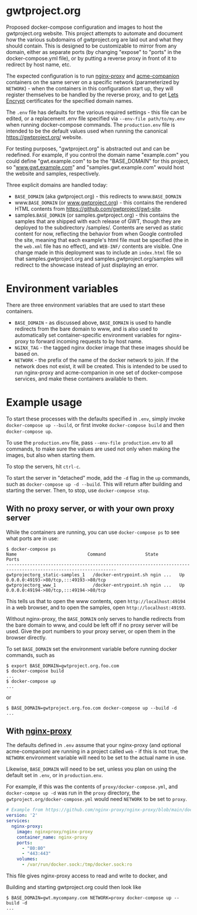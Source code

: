 # gwtproject.org

Proposed docker-compose configuration and images to host the gwtproject.org website. This project
attempts to automate and document how the various subdomains of gwtproject.org are laid out and
what they should contain. This is designed to be customizable to mirror from any domain, either as
separate ports (by changing "expose" to "ports" in the docker-compose.yml file), or by putting a
reverse proxy in front of it to redirect by host name, etc.

The expected configuration is to run [nginx-proxy](https://github.com/nginx-proxy/nginx-proxy) and
[acme-companion](https://github.com/nginx-proxy/acme-companion) containers on the same server on
a specific network (parameterized by `NETWORK`) - when the containers in this configuration start up,
they will register themselves to be handled by the reverse proxy, and to get [Lets Encrypt](https://letsencrypt.org/)
certificates for the specified domain names.

The `.env` file has defaults for the various required settings - this file can be edited, or a
replacement .env file specified via `--env-file path/to/my.env` when running docker-compose commands.
The `production.env` file is intended to be the default values used when running the canonical
https://gwtproject.org/ website.

For testing purposes, "gwtproject.org" is abstracted out and can be redefined. For example, if
you control the domain name "example.com" you could define "gwt.example.com" to be the "BASE_DOMAIN"
for this project, so "www.gwt.example.com" and "samples.gwt.example.com" would host the website and
samples, respectively.

Three explicit domains are handled today:

 * `BASE_DOMAIN` (aka gwtproject.org) - this redirects to www.`BASE_DOMAIN`
 * www.`BASE_DOMAIN` (or www.gwtproject.org) - this contains the rendered HTML contents from
   https://github.com/gwtproject/gwt-site.
 * samples.`BASE_DOMAIN` (or samples.gwtproject.org) - this contains the samples that are shipped with
   each release of GWT, though they are deployed to the subdirectory /samples/. Contents are served as
   static content for now, reflecting the behavior from when Google controlled the site, meaning that
   each example's html file must be specified (the <welcome-file> in the `web.xml` file has no effect),
   and `WEB-INF/` contents are visible. One change made in this deployment was to include an `index.html`
   file so that samples.gwtproject.org and samples.gwtproject.org/samples will redirect to the showcase
   instead of just displaying an error.


# Environment variables
There are three environment variables that are used to start these containers.

 * `BASE_DOMAIN` - as discussed above, `BASE_DOMAIN` is used to handle redirects from the bare domain to
   www, and is also used to automatically set container-specific environment variables for nginx-proxy
   to forward incoming requests to by host name.
 * `NGINX_TAG` - the tagged nginx docker image that these images should be based on.
 * `NETWORK` - the prefix of the name of the docker network to join. If the network does not exist, it
   will be created. This is intended to be used to run nginx-proxy and acme-companion in one set of
   docker-compose services, and make these containers available to them.

# Example usage

To start these processes with the defaults specified in `.env`, simply invoke `docker-compose up --build`,
or first invoke `docker-compose build` and then `docker-compose up`.

To use the `production.env` file, pass `--env-file production.env` to all commands, to make sure the values
are used not only when making the images, but also when starting them.

To stop the servers, hit `ctrl-c`.

To start the server in "detached" mode, add the `-d` flag in the `up` commands, such as `docker-compose up -d --build`.
This will return after building and starting the server. Then, to stop, use `docker-compose stop`.

## With no proxy server, or with your own proxy server

While the containers are running, you can use `docker-compose ps` to see what ports are in use:

```
$ docker-compose ps
Name                           Command               State                   Ports
----------------------------------------------------------------------------------------------------------------
gwtprojectorg_static-samples_1   /docker-entrypoint.sh ngin ...   Up      0.0.0.0:49193->80/tcp,:::49193->80/tcp
gwtprojectorg_www_1              /docker-entrypoint.sh ngin ...   Up      0.0.0.0:49194->80/tcp,:::49194->80/tcp
```
This tells us that to open the www contents, open `http://localhost:49194` in a web browser, and to open the
samples, open `http://localhost:49193`.

Without nginx-proxy, the `BASE_DOMAIN` only serves to handle redirects from the bare domain to www, and
could be left off if no proxy server will be used. Give the port numbers to your proxy server, or open them in the
browser directly.

To set `BASE_DOMAIN` set the environment variable before running docker commands, such as

```
$ export BASE_DOMAIN=gwtproject.org.foo.com
$ docker-compose build
...
$ docker-compose up
...
```

or
```
$ BASE_DOMAIN=gwtproject.org.foo.com docker-compose up --build -d
...
```

## With [nginx-proxy](https://github.com/nginx-proxy/nginx-proxy)

The defaults defined in `.env` assume that your nginx-proxy (and optional acme-companion) are running in a project
called `web` - if this is not true, the `NETWORK` environment variable will need to be set to the actual name in
use.

Likewise, `BASE_DOMAIN` will need to be set, unless you plan on using the default set in `.env`, or in `production.env`.

For example, if this was the contents of `proxy/docker-compose.yml`, and `docker-compse up -d` was run in the `proxy`
directory, the `gwtproject.org/docker-compose.yml` would need `NETWORK` to be set to `proxy`.
```yaml
# Example from https://github.com/nginx-proxy/nginx-proxy/blob/main/docker-compose.yml, plus 443
version: '2'
services:
  nginx-proxy:
    image: nginxproxy/nginx-proxy
    container_name: nginx-proxy
    ports:
      - "80:80"
      - "443:443"
    volumes:
      - /var/run/docker.sock:/tmp/docker.sock:ro
```
This file gives nginx-proxy access to read and write to docker, and

Building and starting gwtproject.org could then look like
```shell
$ BASE_DOMAIN=gwt.mycompany.com NETWORK=proxy docker-compose up --build -d
...
```
